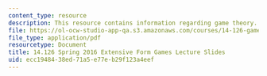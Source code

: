 ```yaml
---
content_type: resource
description: This resource contains information regarding game theory.
file: https://ol-ocw-studio-app-qa.s3.amazonaws.com/courses/14-126-game-theory-spring-2016/ecc1948438ed71a5e77eb29f123a4eef_MIT14_126S16_Extensive.pdf
file_type: application/pdf
resourcetype: Document
title: 14.126 Spring 2016 Extensive Form Games Lecture Slides
uid: ecc19484-38ed-71a5-e77e-b29f123a4eef
---
```

